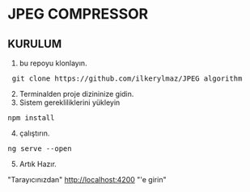 # JPEG COMPRESSOR


## KURULUM

1. bu repoyu klonlayın.
<pre> git clone https://github.com/ilkerylmaz/JPEG_algorithm </pre>

2. Terminalden proje dizininize gidin.
3. Sistem gerekliliklerini yükleyin
<pre>npm install</pre>

4. çalıştırın.
<pre>ng serve --open</pre>

5. Artık Hazır.
<p>
  "Tarayıcınızdan"
 <a href="localhost:4200">http://localhost:4200</a>
  "'e girin"
</p>
